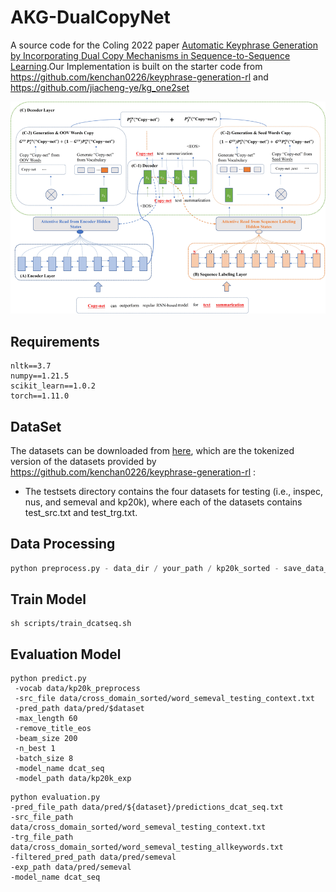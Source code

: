 # AKG-DualCopyNet

A source code for the Coling 2022 paper [Automatic Keyphrase Generation by Incorporating Dual Copy
Mechanisms in Sequence-to-Sequence Learning]().Our Implementation is built on the starter code
from https://github.com/kenchan0226/keyphrase-generation-rl and https://github.com/jiacheng-ye/kg_one2set

![img.png](imgs/img.png)

## Requirements

```shell
nltk==3.7
numpy==1.21.5
scikit_learn==1.0.2
torch==1.11.0
```

## DataSet



The datasets can be downloaded
from [here](https://drive.google.com/file/d/1wDZjybrAThhLstVe_hh0fQmKgZbNQgB6/view?usp=sharing), which are the tokenized
version of the datasets provided
by https://github.com/kenchan0226/keyphrase-generation-rl :

* The testsets directory contains the four datasets for testing (i.e., inspec, nus, and semeval and kp20k), where each
  of the datasets contains test_src.txt and test_trg.txt.

## Data Processing

```python
python preprocess.py - data_dir / your_path / kp20k_sorted - save_data_dir / your_path / data
```

## Train Model

```shell
sh scripts/train_dcatseq.sh
```

## Evaluation Model

```shell
python predict.py
 -vocab data/kp20k_preprocess
 -src_file data/cross_domain_sorted/word_semeval_testing_context.txt
 -pred_path data/pred/$dataset
 -max_length 60
 -remove_title_eos
 -beam_size 200
 -n_best 1
 -batch_size 8
 -model_name dcat_seq
 -model_path data/kp20k_exp
```

```shell
python evaluation.py
-pred_file_path data/pred/${dataset}/predictions_dcat_seq.txt
-src_file_path data/cross_domain_sorted/word_semeval_testing_context.txt
-trg_file_path data/cross_domain_sorted/word_semeval_testing_allkeywords.txt
-filtered_pred_path data/pred/semeval
-exp_path data/pred/semeval
-model_name dcat_seq
```






